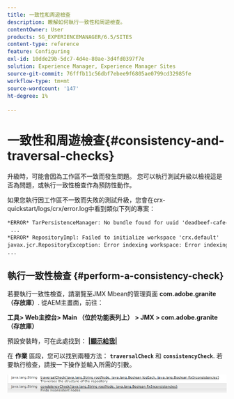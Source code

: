 ```yaml
---
title: 一致性和周遊檢查
description: 瞭解如何執行一致性和周遊檢查。
contentOwner: User
products: SG_EXPERIENCEMANAGER/6.5/SITES
content-type: reference
feature: Configuring
exl-id: 10dde29b-5dc7-4d4e-80ae-3d4fd0397f7e
solution: Experience Manager, Experience Manager Sites
source-git-commit: 76fffb11c56dbf7ebee9f6805ae0799cd32985fe
workflow-type: tm+mt
source-wordcount: '147'
ht-degree: 1%

---
```


# 一致性和周遊檢查{#consistency-and-traversal-checks}

升級時，可能會因為工作區不一致而發生問題。 您可以執行測試升級以檢視這是否為問題，或執行一致性檢查作為預防性動作。

如果您執行因工作區不一致而失敗的測試升級，您會在crx-quickstart/logs/crx/error.log中看到類似下列的專案：

```xml
*ERROR* TarPersistenceManager: No bundle found for uuid 'deadbeef-cafe-babe-cafe-babecafebabe'
 ...
*ERROR* RepositoryImpl: Failed to initialize workspace 'crx.default'
javax.jcr.RepositoryException: Error indexing workspace: Error indexing workspace: Error indexing workspace
...
```

## 執行一致性檢查 {#perform-a-consistency-check}

若要執行一致性檢查，請瀏覽至JMX Mbean的管理頁面 **com.adobe.granite （存放庫）**. 從AEM主畫面，前往：

**工具> Web主控台> Main （位於功能表列上） > JMX > com.adobe.granite （存放庫）**

預設安裝時，可在此處找到：  **[|顯示給我|](http://localhost:4502/system/console/jmx/com.adobe.granite%3Atype%3DRepository)**

在 **作業** 區段，您可以找到兩種方法： **`traversalCheck`** 和 **`consistencyCheck`**. 若要執行檢查，請按一下操作並輸入所需的引數。

![chlimage_1-117](assets/chlimage_1-117.png)
